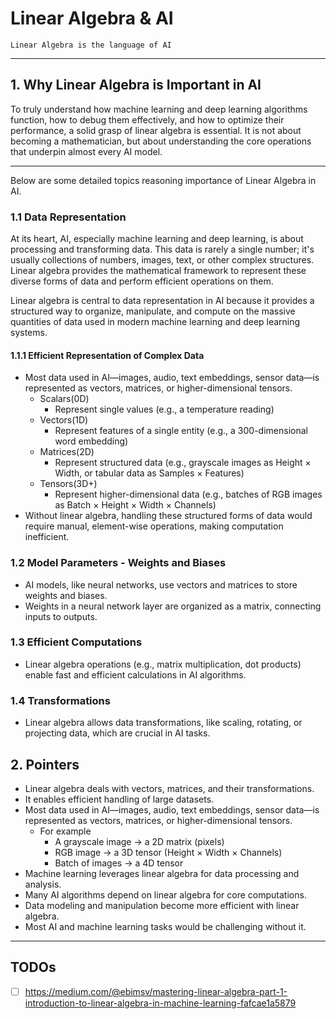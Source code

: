 # Linear Algebra & AI

`Linear Algebra is the language of AI`

---

## 1. Why Linear Algebra is Important in AI
To truly understand how machine learning and deep learning algorithms function, how to debug them effectively, and how to optimize their performance, a solid grasp of linear algebra is essential. It is not about becoming a mathematician, but about understanding the core operations that underpin almost every AI model.

---

Below are some detailed topics reasoning importance of Linear Algebra in AI.

### 1.1 Data Representation
At its heart, AI, especially machine learning and deep learning, is about processing and transforming data. This data is rarely a single number; it's usually collections of numbers, images, text, or other complex structures. Linear algebra provides the mathematical framework to represent these diverse forms of data and perform efficient operations on them.

Linear algebra is central to data representation in AI because it provides a structured way to organize, manipulate, and compute on the massive quantities of data used in modern machine learning and deep learning systems.

#### 1.1.1 Efficient Representation of Complex Data
- Most data used in AI—images, audio, text embeddings, sensor data—is represented as vectors, matrices, or higher-dimensional tensors.
    - Scalars(0D)
        - Represent single values (e.g., a temperature reading)
    - Vectors(1D)
        - Represent features of a single entity (e.g., a 300-dimensional word embedding)
    - Matrices(2D)
        - Represent structured data (e.g., grayscale images as Height × Width, or tabular data as Samples × Features)
    - Tensors(3D+)
        - Represent higher-dimensional data (e.g., batches of RGB images as Batch × Height × Width × Channels)
- Without linear algebra, handling these structured forms of data would require manual, element-wise operations, making computation inefficient.

### 1.2 Model Parameters - Weights and Biases
- AI models, like neural networks, use vectors and matrices to store weights and biases.
- Weights in a neural network layer are organized as a matrix, connecting inputs to outputs.

### 1.3 Efficient Computations
- Linear algebra operations (e.g., matrix multiplication, dot products) enable fast and efficient calculations in AI algorithms.

### 1.4 Transformations
- Linear algebra allows data transformations, like scaling, rotating, or projecting data, which are crucial in AI tasks.

## 2. Pointers
- Linear algebra deals with vectors, matrices, and their transformations.
- It enables efficient handling of large datasets.
- Most data used in AI—images, audio, text embeddings, sensor data—is represented as vectors, matrices, or higher-dimensional tensors.
    - For example
        - A grayscale image → a 2D matrix (pixels)
        - RGB image → a 3D tensor (Height × Width × Channels)
        - Batch of images → a 4D tensor
- Machine learning leverages linear algebra for data processing and analysis.
- Many AI algorithms depend on linear algebra for core computations.
- Data modeling and manipulation become more efficient with linear algebra.
- Most AI and machine learning tasks would be challenging without it.

---

## TODOs
- [ ] https://medium.com/@ebimsv/mastering-linear-algebra-part-1-introduction-to-linear-algebra-in-machine-learning-fafcae1a5879

